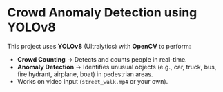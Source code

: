 #  Crowd Anomaly Detection using YOLOv8

This project uses **YOLOv8** (Ultralytics) with **OpenCV** to perform:

-  **Crowd Counting** → Detects and counts people in real-time.  
-  **Anomaly Detection** → Identifies unusual objects (e.g., car, truck, bus, fire hydrant, airplane, boat) in pedestrian areas.  
-   Works on video input (`street_walk.mp4` or your own).
